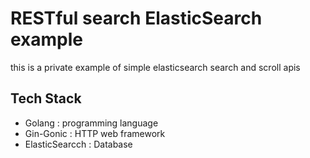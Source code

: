 # RESTful search ElasticSearch example

this is a private example of simple elasticsearch search and scroll apis

## Tech Stack
- Golang : programming language
- Gin-Gonic : HTTP web framework
- ElasticSearcch : Database


